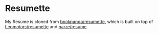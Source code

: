 # Resumette

My Resume is cloned from [bookpanda/resumette](https://github.com/bookpanda/resumette), which is built on top of [Leomotors/resumette](https://github.com/Leomotors/resumette) and [narze/resume](https://github.com/narze/resume).
